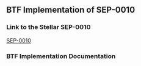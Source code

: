 ## BTF Implementation of SEP-0010

### Link to the Stellar SEP-0010
[SEP-0010](https://github.com/stellar/stellar-protocol/blob/master/ecosystem/sep-0010.md)

### BTF Implementation Documentation
